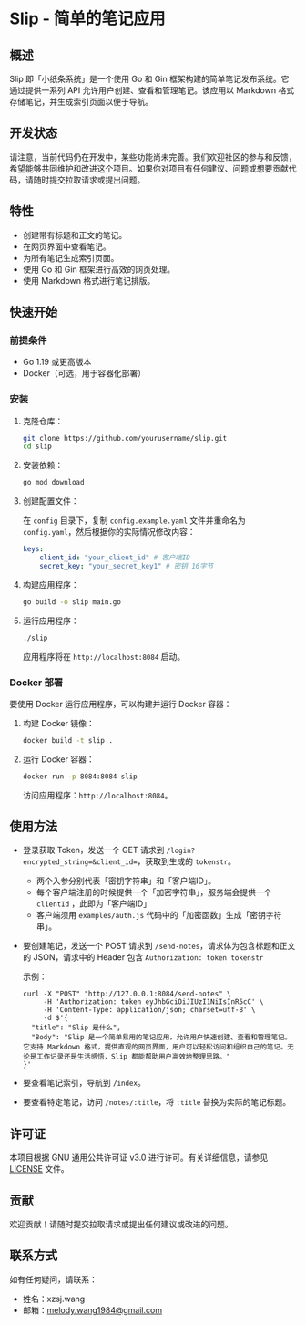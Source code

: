 # Slip - 简单的笔记应用

## 概述

Slip 即「小纸条系统」是一个使用 Go 和 Gin 框架构建的简单笔记发布系统。它通过提供一系列 API 允许用户创建、查看和管理笔记。该应用以 Markdown 格式存储笔记，并生成索引页面以便于导航。

## 开发状态

请注意，当前代码仍在开发中，某些功能尚未完善。我们欢迎社区的参与和反馈，希望能够共同维护和改进这个项目。如果你对项目有任何建议、问题或想要贡献代码，请随时提交拉取请求或提出问题。

## 特性

- 创建带有标题和正文的笔记。
- 在网页界面中查看笔记。
- 为所有笔记生成索引页面。
- 使用 Go 和 Gin 框架进行高效的网页处理。
- 使用 Markdown 格式进行笔记排版。

## 快速开始

### 前提条件

- Go 1.19 或更高版本
- Docker（可选，用于容器化部署）

### 安装

1. 克隆仓库：

   ```bash
   git clone https://github.com/yourusername/slip.git
   cd slip
   ```

2. 安装依赖：

   ```bash
   go mod download
   ```

3. 创建配置文件：

   在 `config` 目录下，复制 `config.example.yaml` 文件并重命名为 `config.yaml`，然后根据你的实际情况修改内容：

   ```yaml
   keys:
       client_id: "your_client_id" # 客户端ID
       secret_key: "your_secret_key1" # 密钥 16字节
   ```

4. 构建应用程序：

   ```bash
   go build -o slip main.go
   ```

5. 运行应用程序：

   ```bash
   ./slip
   ```

   应用程序将在 `http://localhost:8084` 启动。

### Docker 部署

要使用 Docker 运行应用程序，可以构建并运行 Docker 容器：

1. 构建 Docker 镜像：

   ```bash
   docker build -t slip .
   ```

2. 运行 Docker 容器：

   ```bash
   docker run -p 8084:8084 slip
   ```

   访问应用程序：`http://localhost:8084`。

## 使用方法

- 登录获取 Token，发送一个 GET 请求到 `/login?encrypted_string=&client_id=`，获取到生成的 `tokenstr`。
  - 两个入参分别代表「密钥字符串」和「客户端ID」。
  - 每个客户端注册的时候提供一个「加密字符串」，服务端会提供一个 `clientId` ，此即为「客户端ID」
  - 客户端须用 `examples/auth.js` 代码中的「加密函数」生成「密钥字符串」。
- 要创建笔记，发送一个 POST 请求到 `/send-notes`，请求体为包含标题和正文的 JSON，请求中的 Header 包含 `Authorization: token tokenstr`

  示例：

  ```curl
  curl -X "POST" "http://127.0.0.1:8084/send-notes" \
       -H 'Authorization: token eyJhbGciOiJIUzI1NiIsInR5cC' \
       -H 'Content-Type: application/json; charset=utf-8' \
       -d $'{
    "title": "Slip 是什么",
    "Body": "Slip 是一个简单易用的笔记应用，允许用户快速创建、查看和管理笔记。它支持 Markdown 格式，提供直观的网页界面，用户可以轻松访问和组织自己的笔记。无论是工作记录还是生活感悟，Slip 都能帮助用户高效地整理思路。"
  }'
  ```

- 要查看笔记索引，导航到 `/index`。
- 要查看特定笔记，访问 `/notes/:title`，将 `:title` 替换为实际的笔记标题。

## 许可证

本项目根据 GNU 通用公共许可证 v3.0 进行许可。有关详细信息，请参见 [LICENSE](LICENSE) 文件。

## 贡献

欢迎贡献！请随时提交拉取请求或提出任何建议或改进的问题。

## 联系方式

如有任何疑问，请联系：

- 姓名：xzsj.wang
- 邮箱：melody.wang1984@gmail.com
